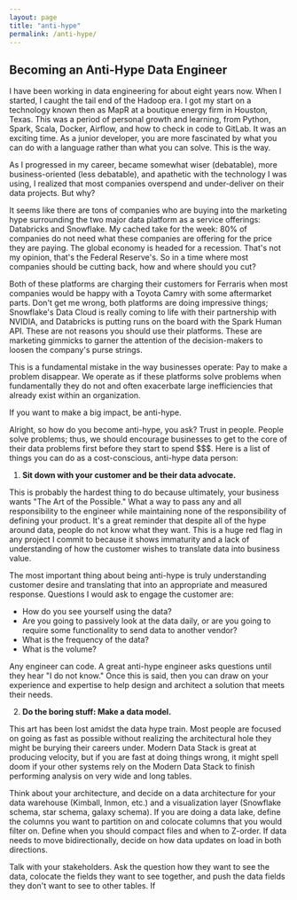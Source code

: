 ```yaml
---
layout: page
title: "anti-hype"
permalink: /anti-hype/
---
```

## Becoming an Anti-Hype Data Engineer

I have been working in data engineering for about eight years now. When I started, I caught the tail end of the Hadoop era. I got my start on a technology known then as MapR at a boutique energy firm in Houston, Texas. This was a period of personal growth and learning, from Python, Spark, Scala, Docker, Airflow, and how to check in code to GitLab. It was an exciting time. As a junior developer, you are more fascinated by what you can do with a language rather than what you can solve. This is the way.

As I progressed in my career, became somewhat wiser (debatable), more business-oriented (less debatable), and apathetic with the technology I was using, I realized that most companies overspend and under-deliver on their data projects. But why?

It seems like there are tons of companies who are buying into the marketing hype surrounding the two major data platform as a service offerings: Databricks and Snowflake. My cached take for the week: 80% of companies do not need what these companies are offering for the price they are paying. The global economy is headed for a recession. That's not my opinion, that's the Federal Reserve's. So in a time where most companies should be cutting back, how and where should you cut?

Both of these platforms are charging their customers for Ferraris when most companies would be happy with a Toyota Camry with some aftermarket parts. Don't get me wrong, both platforms are doing impressive things; Snowflake's Data Cloud is really coming to life with their partnership with NVIDIA, and Databricks is putting runs on the board with the Spark Human API. These are not reasons you should use their platforms. These are marketing gimmicks to garner the attention of the decision-makers to loosen the company's purse strings.

This is a fundamental mistake in the way businesses operate: Pay to make a problem disappear. We operate as if these platforms solve problems when fundamentally they do not and often exacerbate large inefficiencies that already exist within an organization.

If you want to make a big impact, be anti-hype.

Alright, so how do you become anti-hype, you ask? Trust in people. People solve problems; thus, we should encourage businesses to get to the core of their data problems first before they start to spend $$$. Here is a list of things you can do as a cost-conscious, anti-hype data person:

1. **Sit down with your customer and be their data advocate.**

This is probably the hardest thing to do because ultimately, your business wants "The Art of the Possible." What a way to pass any and all responsibility to the engineer while maintaining none of the responsibility of defining your product. It's a great reminder that despite all of the hype around data, people do not know what they want. This is a huge red flag in any project I commit to because it shows immaturity and a lack of understanding of how the customer wishes to translate data into business value.

The most important thing about being anti-hype is truly understanding customer desire and translating that into an appropriate and measured response. Questions I would ask to engage the customer are:

* How do you see yourself using the data?
* Are you going to passively look at the data daily, or are you going to require some functionality to send data to another vendor?
* What is the frequency of the data?
* What is the volume?

Any engineer can code. A great anti-hype engineer asks questions until they hear "I do not know." Once this is said, then you can draw on your experience and expertise to help design and architect a solution that meets their needs.

2. **Do the boring stuff: Make a data model.**

This art has been lost amidst the data hype train. Most people are focused on going as fast as possible without realizing the architectural hole they might be burying their careers under. Modern Data Stack is great at producing velocity, but if you are fast at doing things wrong, it might spell doom if your other systems rely on the Modern Data Stack to finish performing analysis on very wide and long tables.

Think about your architecture, and decide on a data architecture for your data warehouse (Kimball, Inmon, etc.) and a visualization layer (Snowflake schema, star schema, galaxy schema). If you are doing a data lake, define the columns you want to partition on and colocate columns that you would filter on. Define when you should compact files and when to Z-order. If data needs to move bidirectionally, decide on how data updates on load in both directions.

Talk with your stakeholders. Ask the question how they want to see the data, colocate the fields they want to see together, and push the data fields they don't want to see to other tables. If
